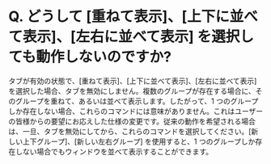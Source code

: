 # Q. どうして \[重ねて表示\]、\[上下に並べて表示\]、\[左右に並べて表示\] を選択しても動作しないのですか?

タブが有効の状態で、\[重ねて表示\]、\[上下に並べて表示\]、\[左右に並べて表示\] を選択した場合、タブを無効にしません。複数のグループが存在する場合に、そのグループを重ねて、あるいは並べて表示します。したがって、1 つのグループしか存在しない場合、これらのコマンドには意味がありません。これはユーザーの皆様からの要望にお応えした仕様の変更です。従来の動作を希望される場合は、一旦、タブを無効にしてから、これらのコマンドを選択してください。\[新しい上下グループ\]、\[新しい左右グループ\]
を使用すると、1 つのグループしか存在しない場合でもウィンドウを並べて表示することができます。
